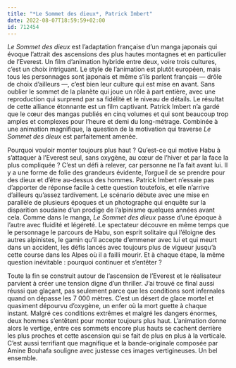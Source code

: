```yaml
---
title: "*Le Sommet des dieux*, Patrick Imbert"
date: 2022-08-07T18:59:59+02:00
id: 712454 
---
```


*Le Sommet des dieux* est l’adaptation française d’un manga japonais qui évoque l’attrait des ascensions des plus hautes montagnes et en particulier de l’Everest. Un film d’animation hybride entre deux, voire trois cultures, c’est un choix intriguant. Le style de l’animation est plutôt européen, mais tous les personnages sont japonais et même s’ils parlent français — drôle de choix d’ailleurs —, c’est bien leur culture qui est mise en avant. Sans oublier le sommet de la planète qui joue un rôle à part entière, avec une reproduction qui surprend par sa fidélité et le niveau de détails. Le résultat de cette alliance étonnante est un film captivant. Patrick Imbert n’a gardé que le cœur des mangas publiés en cinq volumes et qui sont beaucoup trop amples et complexes pour l’heure et demi du long-métrage. Combinée à une animation magnifique, la question de la motivation qui traverse *Le Sommet des dieux* est parfaitement amenée.

Pourquoi vouloir monter toujours plus haut ? Qu’est-ce qui motive Habu à s’attaquer à l’Everest seul, sans oxygène, au cœur de l’hiver et par la face la plus compliquée ? C’est un défi à relever, car personne ne l’a fait avant lui. Il y a une forme de folie des grandeurs évidente, l’orgueil de se prendre pour des dieux et d’être au-dessus des hommes. Patrick Imbert n’essaie pas d’apporter de réponse facile à cette question toutefois, et elle n’arrive d’ailleurs qu’assez tardivement. Le scénario débute avec une mise en parallèle de plusieurs époques et un photographe qui enquête sur la disparition soudaine d’un prodige de l’alpinisme quelques années avant cela. Comme dans le manga, *Le Sommet des dieux* passe d’une époque à l’autre avec fluidité et légéreté. Le spectateur découvre en même temps que le personnage le parcours de Habu, son esprit solitaire qui l’éloigne des autres alpinistes, le gamin qu’il accepte d’emmener avec lui et qui meurt dans un accident, les défis lancés avec toujours plus de vigueur jusqu’à cette course dans les Alpes où il a failli mourir. Et à chaque étape, la même question inévitable : pourquoi continuer et s’entêter ? 

Toute la fin se construit autour de l’ascension de l’Everest et le réalisateur parvient à créer une tension digne d’un thriller. J’ai trouvé ce final aussi réussi que glaçant, pas seulement parce que les conditions sont infernales quand on dépasse les 7 000 mètres. C’est un désert de glace mortel et quasiment dépourvu d’oxygène, un enfer où la mort guette à chaque instant. Malgré ces conditions extrêmes et malgré les dangers énormes, deux hommes s’entêtent pour monter toujours plus haut. L’animation donne alors le vertige, entre ces sommets encore plus hauts se cachent derrière les plus proches et cette ascension qui se fait de plus en plus à la verticale. C’est aussi terrifiant que magnifique et la bande-originale composée par Amine Bouhafa souligne avec justesse ces images vertigineuses. Un bel ensemble. 
